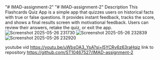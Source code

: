 "# IMAD-assignment-2" 
"# IMAD-assignment-2" 
Description
This Flashcards Quiz App is a simple app that quizzes users on historical facts with true or false questions. It provides instant feedback, tracks the score, and shows a final results screen with motivational feedback. Users can review their answers, retake the quiz, or exit the app.
![Screenshot 2025-05-26 231730](https://github.com/user-attachments/assets/2b18cef4-3ed9-40c0-b4bf-31a150b982aa)
![Screenshot 2025-05-26 232839](https://github.com/user-attachments/assets/fb4bec30-9061-4a6f-be21-ac012b9156c7)
![Screenshot 2025-05-26 232920](https://github.com/user-attachments/assets/68b669a7-f995-42c9-ab44-06c8db11343b)

youtube vid
https://youtu.be/uWbsOA3_YsA?si=l5YCRv6z63raHqiz
link to repository 
https://github.com/ST10467527/IMAD-assignment-2
